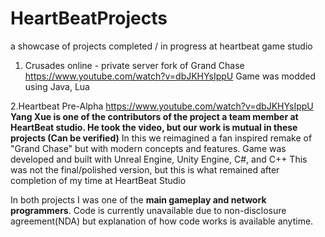 # HeartBeatProjects
a showcase of projects completed / in progress at heartbeat game studio

1. Crusades online - private server fork of Grand Chase <br/>
https://www.youtube.com/watch?v=dbJKHYsIppU
Game was modded using Java, Lua 


2.Heartbeat Pre-Alpha
https://www.youtube.com/watch?v=dbJKHYsIppU<br/>
**Yang Xue is one of the contributors of the project a team member at HeartBeat studio. He took the video, 
but our work is mutual in these projects (Can be verified)**
In this we reimagined a fan inspired remake of "Grand Chase" but with modern concepts and features. 
Game was developed and built with Unreal Engine, Unity Engine, C#, and C++
This was not the final/polished version, but this is what remained after completion of my time at HeartBeat Studio

In both projects I was one of the **main gameplay and network programmers**. 
Code is currently unavailable due to non-disclosure agreement(NDA) but explanation of how code works is available anytime.
